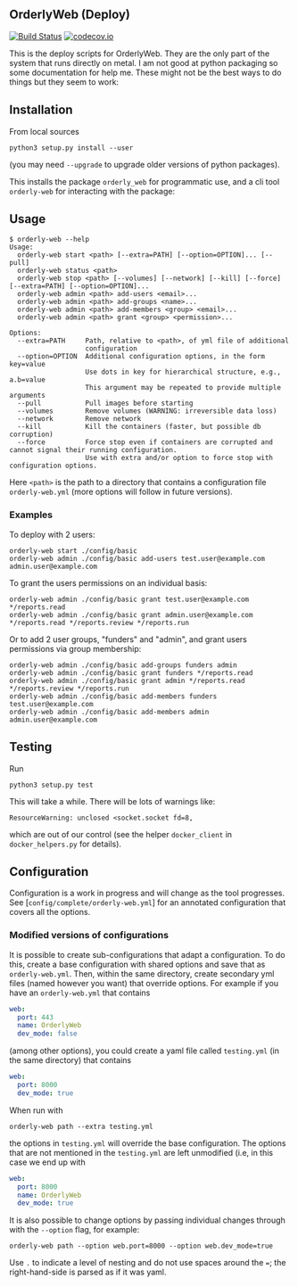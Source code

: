 ## OrderlyWeb (Deploy)

[![Build Status](https://travis-ci.org/vimc/orderly-web-deploy.svg?branch=master)](https://travis-ci.org/vimc/orderly-web-deploy)
[![codecov.io](https://codecov.io/github/vimc/orderly-web-deploy/coverage.svg?branch=master)](https://codecov.io/github/vimc/orderly-web-deploy?branch=master)

This is the deploy scripts for OrderlyWeb.  They are the only part of the system that runs directly on metal.
I am not good at python packaging so some documentation for help me.  These might not be the best ways to do things but they seem to work:

## Installation

From local sources

```
python3 setup.py install --user
```

(you may need `--upgrade` to upgrade older versions of python packages).

This installs the package `orderly_web` for programmatic use, and a cli tool `orderly-web` for interacting with the package:

## Usage

```
$ orderly-web --help
Usage:
  orderly-web start <path> [--extra=PATH] [--option=OPTION]... [--pull]
  orderly-web status <path>
  orderly-web stop <path> [--volumes] [--network] [--kill] [--force] [--extra=PATH] [--option=OPTION]...
  orderly-web admin <path> add-users <email>...
  orderly-web admin <path> add-groups <name>...
  orderly-web admin <path> add-members <group> <email>...
  orderly-web admin <path> grant <group> <permission>...

Options:
  --extra=PATH     Path, relative to <path>, of yml file of additional
                   configuration
  --option=OPTION  Additional configuration options, in the form key=value
                   Use dots in key for hierarchical structure, e.g., a.b=value
                   This argument may be repeated to provide multiple arguments
  --pull           Pull images before starting
  --volumes        Remove volumes (WARNING: irreversible data loss)
  --network        Remove network
  --kill           Kill the containers (faster, but possible db corruption)
  --force          Force stop even if containers are corrupted and cannot signal their running configuration.
                   Use with extra and/or option to force stop with configuration options.
```

Here `<path>` is the path to a directory that contains a configuration file `orderly-web.yml` (more options will follow in future versions).

### Examples

To deploy with 2 users:
```
orderly-web start ./config/basic
orderly-web admin ./config/basic add-users test.user@example.com admin.user@example.com
```

To grant the users permissions on an individual basis:
```
orderly-web admin ./config/basic grant test.user@example.com */reports.read
orderly-web admin ./config/basic grant admin.user@example.com */reports.read */reports.review */reports.run
```

Or to add 2 user groups, "funders" and "admin", and grant users permissions via group membership: 
```
orderly-web admin ./config/basic add-groups funders admin
orderly-web admin ./config/basic grant funders */reports.read
orderly-web admin ./config/basic grant admin */reports.read */reports.review */reports.run
orderly-web admin ./config/basic add-members funders test.user@example.com
orderly-web admin ./config/basic add-members admin admin.user@example.com
```

## Testing

Run

```
python3 setup.py test
```

This will take a while.  There will be lots of warnings like:

```
ResourceWarning: unclosed <socket.socket fd=8,
```

which are out of our control (see the helper `docker_client` in `docker_helpers.py` for details).

## Configuration

Configuration is a work in progress and will change as the tool progresses.  See [`config/complete/orderly-web.yml`] for an annotated configuration that covers all the options.

### Modified versions of configurations

It is possible to create sub-configurations that adapt a configuration.  To do this, create a base configuration with shared options and save that as `orderly-web.yml`.  Then, within the same directory, create secondary yml files (named however you want) that override options.  For example if you have an `orderly-web.yml` that contains

```yaml
web:
  port: 443
  name: OrderlyWeb
  dev_mode: false
```

(among other options), you could create a yaml file called `testing.yml` (in the same directory) that contains

```yaml
web:
  port: 8000
  dev_mode: true
```

When run with

```
orderly-web path --extra testing.yml
```

the options in `testing.yml` will override the base configuration.  The options that are not mentioned in the `testing.yml` are left unmodified (i.e, in this case we end up with

```yaml
web:
  port: 8000
  name: OrderlyWeb
  dev_mode: true
```

It is also possible to change options by passing individual changes through with the `--option` flag, for example:

```
orderly-web path --option web.port=8000 --option web.dev_mode=true
```

Use `.` to indicate a level of nesting and do not use spaces around the `=`; the right-hand-side is parsed as if it was yaml.
